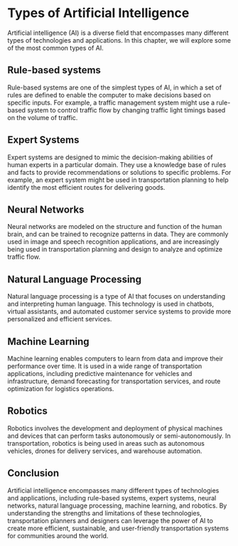 Types of Artificial Intelligence
===================================================================================================

Artificial intelligence (AI) is a diverse field that encompasses many different types of technologies and applications. In this chapter, we will explore some of the most common types of AI.

Rule-based systems
------------------

Rule-based systems are one of the simplest types of AI, in which a set of rules are defined to enable the computer to make decisions based on specific inputs. For example, a traffic management system might use a rule-based system to control traffic flow by changing traffic light timings based on the volume of traffic.

Expert Systems
--------------

Expert systems are designed to mimic the decision-making abilities of human experts in a particular domain. They use a knowledge base of rules and facts to provide recommendations or solutions to specific problems. For example, an expert system might be used in transportation planning to help identify the most efficient routes for delivering goods.

Neural Networks
---------------

Neural networks are modeled on the structure and function of the human brain, and can be trained to recognize patterns in data. They are commonly used in image and speech recognition applications, and are increasingly being used in transportation planning and design to analyze and optimize traffic flow.

Natural Language Processing
---------------------------

Natural language processing is a type of AI that focuses on understanding and interpreting human language. This technology is used in chatbots, virtual assistants, and automated customer service systems to provide more personalized and efficient services.

Machine Learning
----------------

Machine learning enables computers to learn from data and improve their performance over time. It is used in a wide range of transportation applications, including predictive maintenance for vehicles and infrastructure, demand forecasting for transportation services, and route optimization for logistics operations.

Robotics
--------

Robotics involves the development and deployment of physical machines and devices that can perform tasks autonomously or semi-autonomously. In transportation, robotics is being used in areas such as autonomous vehicles, drones for delivery services, and warehouse automation.

Conclusion
----------

Artificial intelligence encompasses many different types of technologies and applications, including rule-based systems, expert systems, neural networks, natural language processing, machine learning, and robotics. By understanding the strengths and limitations of these technologies, transportation planners and designers can leverage the power of AI to create more efficient, sustainable, and user-friendly transportation systems for communities around the world.
